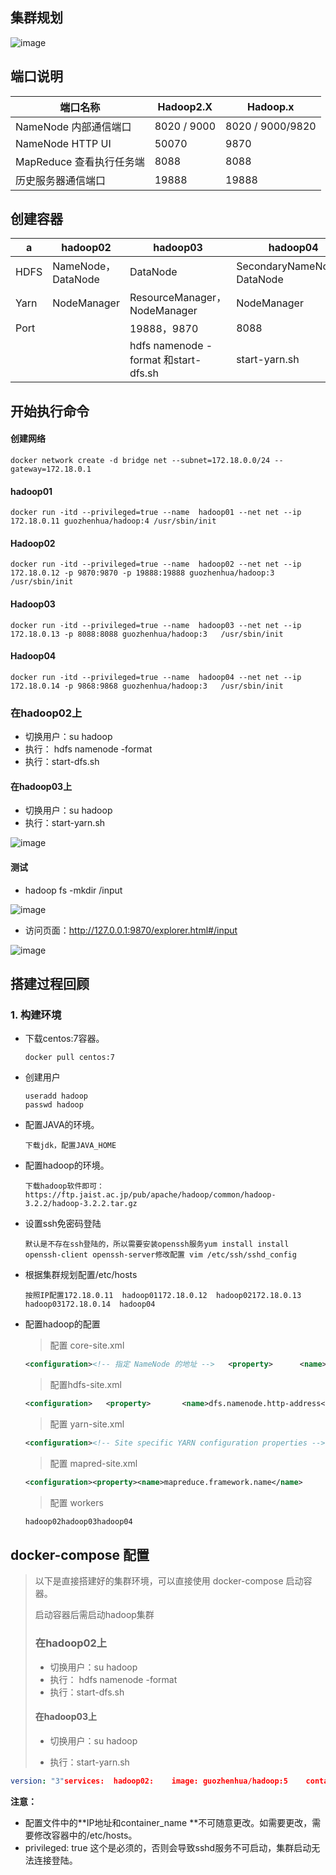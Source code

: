 ## 集群规划

![image](https://java-run-blog.oss-cn-zhangjiakou.aliyuncs.com/blog/DDdMQe.png)

## 端口说明

| 端口名称                 | Hadoop2.X   | Hadoop.x         |
| ------------------------ | ----------- | ---------------- |
| NameNode 内部通信端口    | 8020 / 9000 | 8020 / 9000/9820 |
| NameNode HTTP UI         | 50070       | 9870             |
| MapReduce 查看执行任务端 | 8088        | 8088             |
| 历史服务器通信端口       | 19888       | 19888            |



## 创建容器

| a    | hadoop02           | hadoop03                             | hadoop04                    | Hadoop04 |
| ---- | ------------------ | ------------------------------------ | --------------------------- | -------- |
| HDFS | NameNode，DataNode | DataNode                             | SecondaryNameNode，DataNode |          |
| Yarn | NodeManager        | ResourceManager，NodeManager         | NodeManager                 |          |
| Port |                    | 19888，9870                          | 8088                        | 9868     |
|      |                    | hdfs namenode -format 和start-dfs.sh | start-yarn.sh               |          |



## 开始执行命令

#### 创建网络

```she
docker network create -d bridge net --subnet=172.18.0.0/24 --gateway=172.18.0.1
```



#### hadoop01

```shell
docker run -itd --privileged=true --name  hadoop01 --net net --ip  172.18.0.11 guozhenhua/hadoop:4 /usr/sbin/init
```

#### Hadoop02

```shell
docker run -itd --privileged=true --name  hadoop02 --net net --ip  172.18.0.12 -p 9870:9870 -p 19888:19888 guozhenhua/hadoop:3   /usr/sbin/init
```

#### Hadoop03

```shell
docker run -itd --privileged=true --name  hadoop03 --net net --ip  172.18.0.13 -p 8088:8088 guozhenhua/hadoop:3   /usr/sbin/init
```

#### Hadoop04

```shel
docker run -itd --privileged=true --name  hadoop04 --net net --ip  172.18.0.14 -p 9868:9868 guozhenhua/hadoop:3   /usr/sbin/init
```

### 在hadoop02上

- 切换用户：su hadoop
- 执行： hdfs namenode -format
- 执行：start-dfs.sh

#### 在hadoop03上

- 切换用户：su hadoop
- 执行：start-yarn.sh

![image](https://java-run-blog.oss-cn-zhangjiakou.aliyuncs.com/blog/MMytru.png)

#### 测试

- hadoop fs -mkdir /input

![image](https://java-run-blog.oss-cn-zhangjiakou.aliyuncs.com/blog/khpzp7.png)

- 访问页面：http://127.0.0.1:9870/explorer.html#/input

![image](https://java-run-blog.oss-cn-zhangjiakou.aliyuncs.com/blog/SdEF7y.png)



## 搭建过程回顾

### 1. 构建环境

- 下载centos:7容器。

  ```shell
  docker pull centos:7
  ```

- 创建用户

  ```shell
  useradd hadoop
  passwd hadoop
  ```

- 配置JAVA的环境。

  ```shell
  下载jdk，配置JAVA_HOME
  ```

- 配置hadoop的环境。

  ```shell
  下载hadoop软件即可： https://ftp.jaist.ac.jp/pub/apache/hadoop/common/hadoop-3.2.2/hadoop-3.2.2.tar.gz
  ```

  

- 设置ssh免密码登陆

  ```shell
  默认是不存在ssh登陆的，所以需要安装openssh服务yum install install openssh-client openssh-server修改配置 vim /etc/ssh/sshd_config
  ```

  

- 根据集群规划配置/etc/hosts

  ```shel
  按照IP配置172.18.0.11  hadoop01172.18.0.12  hadoop02172.18.0.13  hadoop03172.18.0.14  hadoop04
  ```

  

- 配置hadoop的配置

  > 配置 core-site.xml

  ```xml
  <configuration><!-- 指定 NameNode 的地址 -->   <property>      <name>fs.defaultFS</name>      <value>hdfs://hadoop02:8020</value>   </property>  <!-- 指定 hadoop 数据的存储目录 -->  <property>    <name>hadoop.tmp.dir</name>    <value>/home/hadoop/data</value>  </property>  <!-- 配置 HDFS 网页登录使用的静态用户为 -->   <property>  <name>hadoop.http.staticuser.user</name>  <value>hadoop</value>   </property></configuration>
  ```

  

  > 配置hdfs-site.xml

  ```xml
  <configuration>	<property>	     <name>dfs.namenode.http-address</name>        	<value>hadoop02:9870</value>       </property><!-- 2nn web 端访问地址-->        <property>        <name>dfs.namenode.secondary.http-address</name>              <value>hadoop04:9868</value>       </property></configuration>
  ```

  > 配置 yarn-site.xml

  ```xml
  <configuration><!-- Site specific YARN configuration properties --><!-- 指定 MR 走 shuffle --> <property><name>yarn.nodemanager.aux-services</name><value>mapreduce_shuffle</value> </property><!-- 指定 ResourceManager 的地址--> <property><name>yarn.resourcemanager.hostname</name><value>hadoop03</value> </property><!-- 环境变量的继承 -->    <property>      <name>yarn.nodemanager.env-whitelist</name>     <value>JAVA_HOME,HADOOP_COMMON_HOME,HADOOP_HDFS_HOME,HADOOP_CO NF_DIR,CLASSPATH_PREPEND_DISTCACHE,HADOOP_YARN_HOME,HADOOP_MAP RED_HOME</value>   </property></configuration>
  ```

  > 配置 mapred-site.xml

  ```xml
  <configuration><property><name>mapreduce.framework.name</name>       <value>yarn</value>   </property></configuration>
  ```

  > 配置 workers

  ```xml
  hadoop02hadoop03hadoop04
  ```

## docker-compose 配置

> 以下是直接搭建好的集群环境，可以直接使用 docker-compose 启动容器。
>
> 启动容器后需启动hadoop集群
>
> ### 在hadoop02上
>
> - 切换用户：su hadoop
> - 执行： hdfs namenode -format
> - 执行：start-dfs.sh
>
> #### 在hadoop03上
>
> - 切换用户：su hadoop
>
> - 执行：start-yarn.sh
>
>   

```yml
version: "3"services:  hadoop02:    image: guozhenhua/hadoop:5    container_name: hadoop02    privileged: true    ports:      - 9870:9870    networks:      net1:        ipv4_address: 172.18.0.12  hadoop03:    image: guozhenhua/hadoop:5    container_name: hadoop03    privileged: true    ports:      - 8088:8088    networks:      net1:        ipv4_address: 172.18.0.13        hadoop04:    image: guozhenhua/hadoop:5    container_name: hadoop04    privileged: true    ports:      - 9868:9868    networks:      net1:        ipv4_address: 172.18.0.14networks:  net1:    driver: bridge    ipam:      config:        - subnet: 172.18.0.0/24          gateway: 172.18.0.1
```

**注意：** 

- 配置文件中的**IP地址和container_name **不可随意更改。如需要更改，需要修改容器中的/etc/hosts。
- privileged: true 这个是必须的，否则会导致sshd服务不可启动，集群启动无法连接登陆。





